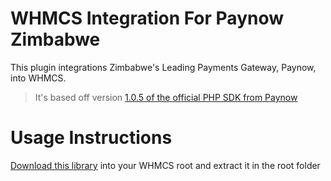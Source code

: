 
# WHMCS Integration For Paynow Zimbabwe #


This plugin integrations Zimbabwe's Leading Payments Gateway, Paynow, into WHMCS. 

> It's based off version [1.0.5 of the official PHP SDK from Paynow](https://packagist.org/packages/paynow/php-sdk) 

# Usage Instructions

[Download this library](https://github.com/iammerus/paynow-whmcs/archive/1.0.1.zip) into your WHMCS root and extract it in the root folder
